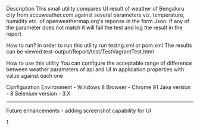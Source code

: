 Description
This small utility compares UI result of weather of Bengaluru city from accuweather.com against several parameters viz. temperature, humidity etc. of openweathermap.org's reponse in the form Json. If any of the parameter does not match it will fail the test and log the result in the report

How to run?
In order to run this utility run testng.xml or pom.xml
The results can be viewed test-output/Report/test/TestVagrantTest.html

How to use this utility
You can configure the acceptable range of difference between weather parameters of api and UI in application.properties with value against each one

Configuration
Environment - Windows 8
Browser - Chrome 91
Java version - 8
Selenium version - 3.X

---
Future enhancements - adding screenshot capability for UI


1
